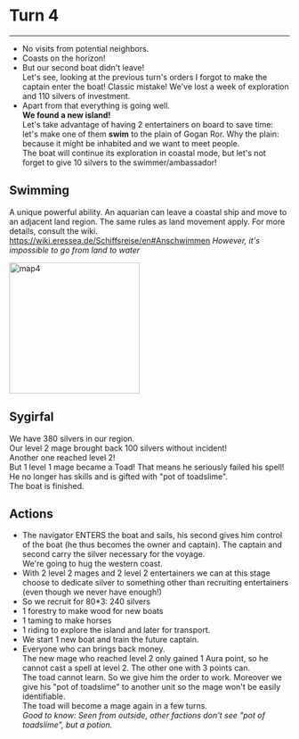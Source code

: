 # Turn 4
--------

- No visits from potential neighbors.  
- Coasts on the horizon!  
- But our second boat didn't leave!  
Let's see, looking at the previous turn's orders I forgot to make the captain enter the boat! Classic mistake! We've lost a week of exploration and 110 silvers of investment.  
- Apart from that everything is going well.  
**We found a new island!**  
Let's take advantage of having 2 entertainers on board to save time: let's make one of them **swim** to the plain of Gogan Ror. Why the plain: because it might be inhabited and we want to meet people.  
The boat will continue its exploration in coastal mode, but let's not forget to give 10 silvers to the swimmer/ambassador!
## Swimming
A unique powerful ability. An aquarian can leave a coastal ship and move to an adjacent land region. The same rules as land movement apply. For more details, consult the wiki.
https://wiki.eressea.de/Schiffsreise/en#Anschwimmen
*However, it's impossible to go from land to water*

<img width="234" height="235" alt="map4" src="https://github.com/user-attachments/assets/ec1ceb89-7cb2-408e-8291-110701980408" />


## Sygirfal

We have 380 silvers in our region.  
Our level 2 mage brought back 100 silvers without incident!  
Another one reached level 2!  
But 1 level 1 mage became a Toad! That means he seriously failed his spell! He no longer has skills and is gifted with "pot of toadslime".  
The boat is finished.  

## Actions

- The navigator ENTERS the boat and sails, his second gives him control of the boat (he thus becomes the owner and captain). The captain and second carry the silver  necessary for the voyage.  
We're going to hug the western coast.  
- With 2 level 2 mages and 2 level 2 entertainers we can at this stage choose to dedicate silver to something other than recruiting entertainers (even though we never have enough!)  
- So we recruit for 80*3: 240 silvers  
 - 1 forestry to make wood for new boats  
 - 1 taming to make horses  
 - 1 riding to explore the island and later for transport.  
- We start 1 new boat and train the future captain.  
- Everyone who can brings back money.  
The new mage who reached level 2 only gained 1 Aura point, so he cannot cast a spell at level 2. The other one with 3 points can.  
The toad cannot learn. So we give him the order to work. Moreover we give his "pot of toadslime" to another unit so the mage won't be easily identifiable.  
The toad will become a mage again in a few turns.  
*Good to know: Seen from outside, other factions don't see "pot of toadslime", but a potion.*
